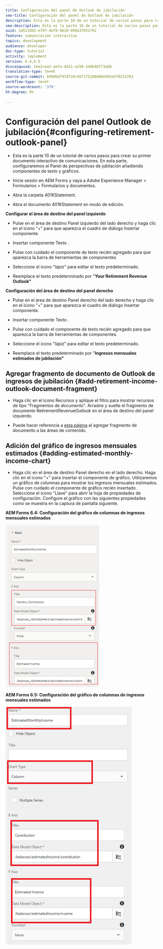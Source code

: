 ```yaml
---
title: Configuración del panel de Outlook de jubilación
seo-title: Configuración del panel de Outlook de jubilación
description: Esta es la parte 10 de un tutorial de varios pasos para crear su primer documento interactivo de comunicaciones. En esta parte, configuraremos el Panel de perspectivas de jubilación añadiendo componentes de texto y gráficos.
seo-description: Esta es la parte 10 de un tutorial de varios pasos para crear su primer documento interactivo de comunicaciones. En esta parte, configuraremos el Panel de perspectivas de jubilación añadiendo componentes de texto y gráficos.
uuid: 1d5119b5-e797-4bf0-9b10-995b3f051f92
feature: comunicación interactiva
topics: development
audience: developer
doc-type: tutorial
activity: implement
version: 6.4,6.5
discoiquuid: 2ee2cea2-aefa-4d21-a258-248648f73a68
translation-type: tm+mt
source-git-commit: b040bdf97df39c45f175288608e965e5f0214703
workflow-type: tm+mt
source-wordcount: '379'
ht-degree: 0%

---
```



# Configuración del panel Outlook de jubilación{#configuring-retirement-outlook-panel}

* Esta es la parte 10 de un tutorial de varios pasos para crear su primer documento interactivo de comunicaciones. En esta parte, configuraremos el Panel de perspectivas de jubilación añadiendo componentes de texto y gráficos.

* Inicie sesión en AEM Forms y vaya a Adobe Experience Manager > Formularios > Formularios y documentos.

* Abra la carpeta 401KStatement.

* Abra el documento 401KStatement en modo de edición.

**Configurar el área de destino del panel izquierdo**

* Pulse en el área de destino Panel izquierdo del lado derecho y haga clic en el icono &quot;+&quot; para que aparezca el cuadro de diálogo Insertar componente.

* Insertar componente Texto .

* Pulse con cuidado el componente de texto recién agregado para que aparezca la barra de herramientas de componentes

* Seleccione el icono &quot;lápiz&quot; para editar el texto predeterminado.

* Reemplace el texto predeterminado por &quot;**Your Retirement Revenue Outlook&quot;**

**Configuración del área de destino del panel derecho**

* Pulse en el área de destino Panel derecho del lado derecho y haga clic en el icono &quot;+&quot; para que aparezca el cuadro de diálogo Insertar componente.

* Insertar componente Texto .

* Pulse con cuidado el componente de texto recién agregado para que aparezca la barra de herramientas de componentes.

* Seleccione el icono &quot;lápiz&quot; para editar el texto predeterminado.

* Reemplace el texto predeterminado por &quot;**Ingresos mensuales estimados de jubilación&quot;**

## Agregar fragmento de documento de Outlook de ingresos de jubilación {#add-retirement-income-outlook-document-fragment}

* Haga clic en el icono Recursos y aplique el filtro para mostrar recursos de tipo &quot;Fragmentos de documento&quot;. Arrastre y suelte el fragmento de documento RetirementRevenueOutlook en el área de destino del panel izquierdo.

* Puede hacer referencia a [esta página](https://helpx.adobe.com/experience-manager/kt/forms/using/interactive-communication-web-channel-aem-forms/9.html) al agregar fragmento de documento a las áreas de contenido.

## Adición del gráfico de ingresos mensuales estimados {#adding-estimated-monthly-income-chart}

* Haga clic en el área de destino Panel derecho en el lado derecho. Haga clic en el icono &quot;+&quot; para insertar el componente de gráfico. Utilizaremos un gráfico de columnas para mostrar los ingresos mensuales estimados. Pulse con cuidado el componente de gráfico recién insertado. Seleccione el icono &quot;Llave&quot; para abrir la hoja de propiedades de configuración. Configure el gráfico con las siguientes propiedades como se muestra en la captura de pantalla siguiente.

**AEM Forms 6.4: Configuración del gráfico de columnas de ingresos mensuales estimados**

![form64](assets/estimatedmonthlyincomechart.png)

**AEM Forms 6.5: Configuración del gráfico de columnas de ingresos mensuales estimados**

![forms65](assets/estimatedmonthlyincomechart65.PNG)




